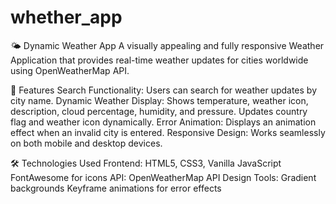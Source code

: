 # whether_app
🌤️ Dynamic Weather App
A visually appealing and fully responsive Weather Application that provides real-time weather updates for cities worldwide using OpenWeatherMap API.

🚀 Features
Search Functionality: Users can search for weather updates by city name.
Dynamic Weather Display:
Shows temperature, weather icon, description, cloud percentage, humidity, and pressure.
Updates country flag and weather icon dynamically.
Error Animation: Displays an animation effect when an invalid city is entered.
Responsive Design: Works seamlessly on both mobile and desktop devices.

🛠️ Technologies Used
Frontend:
HTML5, CSS3, Vanilla JavaScript
FontAwesome for icons
API:
OpenWeatherMap API
Design Tools:
Gradient backgrounds
Keyframe animations for error effects
